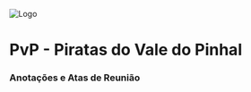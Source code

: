 ![Logo](https://avatars0.githubusercontent.com/u/18572668?v=3&s=200)
# PvP - Piratas do Vale do Pinhal
### Anotações e Atas de Reunião

